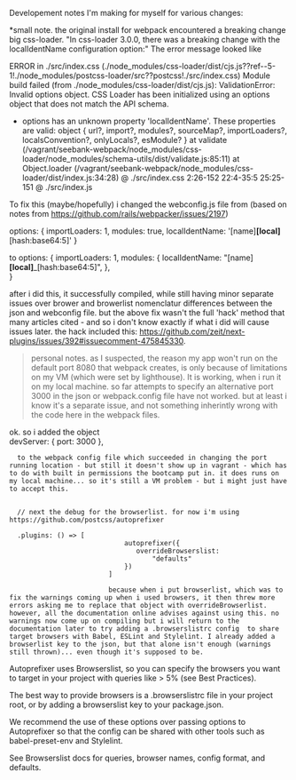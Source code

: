 










Developement notes I'm making for myself for various changes:

*small note. the original install for webpack encountered a breaking change big css-loader. "In css-loader 3.0.0, there was a breaking change with the localIdentName configuration option:" The error message looked like 

ERROR in ./src/index.css (./node_modules/css-loader/dist/cjs.js??ref--5-1!./node_modules/postcss-loader/src??postcss!./src/index.css)
Module build failed (from ./node_modules/css-loader/dist/cjs.js):
ValidationError: Invalid options object. CSS Loader has been initialized using an options object that does not match the API schema.
 - options has an unknown property 'localIdentName'. These properties are valid:
   object { url?, import?, modules?, sourceMap?, importLoaders?, localsConvention?, onlyLocals?, esModule? }
    at validate (/vagrant/seebank-webpack/node_modules/css-loader/node_modules/schema-utils/dist/validate.js:85:11)
    at Object.loader (/vagrant/seebank-webpack/node_modules/css-loader/dist/index.js:34:28)
 @ ./src/index.css 2:26-152 22:4-35:5 25:25-151
 @ ./src/index.js

 To fix this (maybe/hopefully) i changed the webconfig.js file from (based on notes from https://github.com/rails/webpacker/issues/2197)

 options: {
                            importLoaders: 1,
                            modules: true,
                            localIdentName: '[name]__[local]__[hash:base64:5]'
                        }

to  options: {
                            importLoaders: 1,
                            modules: {
                                localIdentName: "[name]__[local]___[hash:base64:5]",
                            },	
                        }

after i did this, it successfully compiled, while still having minor separate issues over brower and browerlist nomenclatur differences between the json and webconfig file. but the above fix wasn't the full 'hack' method that many articles cited - and so i don't know exactly if what i did will cause issues later. the hack included this: https://github.com/zeit/next-plugins/issues/392#issuecomment-475845330. 

>personal notes. as I suspected, the reason my app won't run on the default port 8080 that webpack creates, is only because of limitations on my VM (which were set by lighthouse). It is working, when i run it on my local machine. so far attempts to specify an alternative port 3000 in the json or webpack.config file have not worked. but at least i know it's a separate issue, and not something inherintly wrong with the code here in the webpack files.

ok. so i added the object   
devServer: {
        port: 3000
      },

      to the webpack config file which succeeded in changing the port running location - but still it doesn't show up in vagrant - which has to do with built in permissions the bootcamp put in. it does runs on my local machine... so it's still a VM problem - but i might just have to accept this. 


      // next the debug for the browserlist. for now i'm using https://github.com/postcss/autoprefixer

      .plugins: () => [
                                 autoprefixer({
                                    overrideBrowserslist: 
                                        "defaults"  
                                 })
                             ]

                             because when i put browserlist, which was to fix the warnings coming up when i used browsers, it then threw more errors asking me to replace that object with overrideBrowserlist. however, all the documentation online advises against using this. no warnings now come up on compiling but i will return to the documentation later to try adding a .browserslistrc config  to share target browsers with Babel, ESLint and Stylelint. I already added a browserlist key to the json, but that alone isn't enough (warnings still thrown)... even though it's supposed to be. 


Autoprefixer uses Browserslist, so you can specify the browsers you want to target in your project with queries like > 5% (see Best Practices).

The best way to provide browsers is a .browserslistrc file in your project root, or by adding a browserslist key to your package.json.

We recommend the use of these options over passing options to Autoprefixer so that the config can be shared with other tools such as babel-preset-env and Stylelint.

See Browserslist docs for queries, browser names, config format, and defaults.
